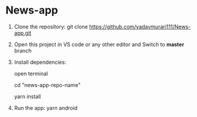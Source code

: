 # News-app
1. Clone the repository: git clone https://github.com/yadavmurari111/News-app.git
2. Open this project in VS code or any other editor and Switch to **master** branch
3. Install dependencies:

   open terminal
   
   cd "news-app-repo-name"
   
    yarn install
5. Run the app: yarn android




